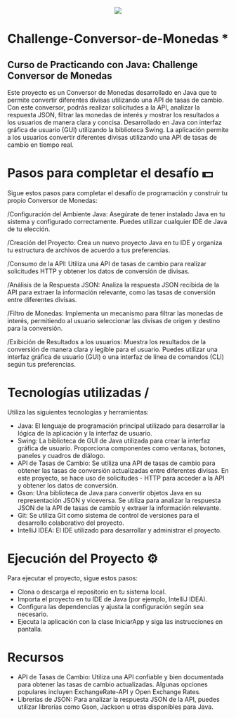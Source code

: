 <p align="center">
  <img src=https://github.com/Orliluq/Challenge-Conversor-de-Monedas/assets/122529721/3c027255-d165-417a-b6ac-4798886114ec"
</p>

# Challenge-Conversor-de-Monedas *
## Curso de Practicando con Java: Challenge Conversor de Monedas
Este proyecto es un Conversor de Monedas desarrollado en Java que te permite convertir diferentes divisas utilizando una API de tasas de cambio. 
Con este conversor, podrás realizar solicitudes a la API, analizar la respuesta JSON, filtrar las monedas de interés y mostrar los resultados a los usuarios de manera clara y concisa.
Desarrollado en Java con interfaz gráfica de usuario (GUI) utilizando la biblioteca Swing. La aplicación permite a los usuarios convertir diferentes divisas utilizando una API de tasas de cambio en tiempo real.

# Pasos para completar el desafío 💵
Sigue estos pasos para completar el desafío de programación y construir tu propio Conversor de Monedas:

/Configuración del Ambiente Java: Asegúrate de tener instalado Java en tu sistema y configurado correctamente. Puedes utilizar cualquier IDE de Java de tu elección.

/Creación del Proyecto: Crea un nuevo proyecto Java en tu IDE y organiza tu estructura de archivos de acuerdo a tus preferencias.

/Consumo de la API: Utiliza una API de tasas de cambio para realizar solicitudes HTTP y obtener los datos de conversión de divisas.


/Análisis de la Respuesta JSON: Analiza la respuesta JSON recibida de la API para extraer la información relevante, como las tasas de conversión entre diferentes divisas.

/Filtro de Monedas: Implementa un mecanismo para filtrar las monedas de interés, permitiendo al usuario seleccionar las divisas de origen y destino para la conversión.

/Exibición de Resultados a los usuarios: Muestra los resultados de la conversión de manera clara y legible para el usuario. Puedes utilizar una interfaz gráfica de usuario (GUI) o una interfaz de línea de comandos (CLI) según tus preferencias.


# Tecnologías utilizadas /
Utiliza las siguientes tecnologías y herramientas:
- Java: El lenguaje de programación principal utilizado para desarrollar la lógica de la aplicación y la interfaz de usuario.
- Swing: La biblioteca de GUI de Java utilizada para crear la interfaz gráfica de usuario. Proporciona componentes como ventanas, botones, paneles y cuadros de diálogo.
- API de Tasas de Cambio: Se utiliza una API de tasas de cambio para obtener las tasas de conversión actualizadas entre diferentes divisas. En este proyecto, se hace uso de solicitudes - HTTP para acceder a la API y obtener los datos de conversión.
- Gson: Una biblioteca de Java para convertir objetos Java en su representación JSON y viceversa. Se utiliza para analizar la respuesta JSON de la API de tasas de cambio y extraer la información relevante.
- Git: Se utiliza Git como sistema de control de versiones para el desarrollo colaborativo del proyecto.
- IntelliJ IDEA: El IDE utilizado para desarrollar y administrar el proyecto.

# Ejecución del Proyecto ⚙️
Para ejecutar el proyecto, sigue estos pasos:

* Clona o descarga el repositorio en tu sistema local.
* Importa el proyecto en tu IDE de Java (por ejemplo, IntelliJ IDEA).
* Configura las dependencias y ajusta la configuración según sea necesario.
* Ejecuta la aplicación con la clase IniciarApp y siga las instrucciones en pantalla.

# Recursos 
+ API de Tasas de Cambio: Utiliza una API confiable y bien documentada para obtener las tasas de cambio actualizadas. Algunas opciones populares incluyen ExchangeRate-API y Open Exchange Rates.
+ Librerías de JSON: Para analizar la respuesta JSON de la API, puedes utilizar librerías como Gson, Jackson u otras disponibles para Java.

<br></br>
<p align="center">

</p>
